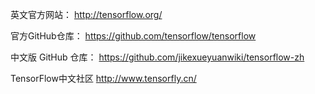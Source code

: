英文官方网站：
http://tensorflow.org/

官方GitHub仓库：
https://github.com/tensorflow/tensorflow

中文版 GitHub 仓库：
https://github.com/jikexueyuanwiki/tensorflow-zh


TensorFlow中文社区
http://www.tensorfly.cn/




